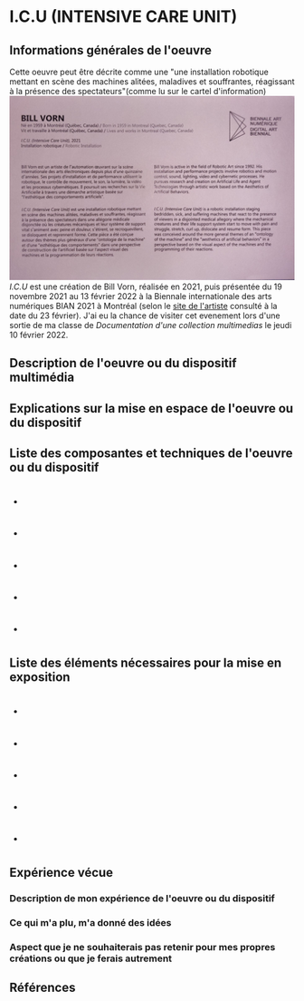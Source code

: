 # I.C.U (INTENSIVE CARE UNIT)

## Informations générales de l'oeuvre
Cette oeuvre peut être décrite comme une "une installation robotique mettant en scène des machines alitées, maladives et souffrantes, réagissant à la présence des spectateurs"(comme lu sur le cartel d'information)
![photo](photos/bian_icu_cartel.jpg)
*I.C.U* est une création de Bill Vorn, réalisée en 2021, puis présentée du 19 novembre 2021 au 13 février 2022 à la Biennale internationale des arts numériques BIAN 2021 à Montréal (selon le [site de l'artiste](https://billvorn.concordia.ca/menuallF.html) consulté à la date du 23 février). J'ai eu la chance de visiter cet evenement lors d'une sortie de ma classe de *Documentation d'une collection multimedias* le jeudi 10 février 2022.

## Description de l'oeuvre ou du dispositif multimédia

## Explications sur la mise en espace de l'oeuvre ou du dispositif 

## Liste des composantes et techniques de l'oeuvre ou du dispositif 
- #
- #
- #
- #
- #

## Liste des éléments nécessaires pour la mise en exposition 
- #
- #
- #
- #
- #

## Expérience vécue

### Description de mon expérience de l'oeuvre ou du dispositif

### Ce qui m'a plu, m'a donné des idées

### Aspect que je ne souhaiterais pas retenir pour mes propres créations ou que je ferais autrement

## Références

